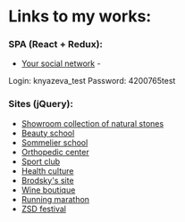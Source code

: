 # Links to my works:

### SPA (React + Redux):
- [Your social network](http://195.123.215.35/socialNetwork) - 

Login: knyazeva_test 
Password: 4200765test

### Sites (jQuery):
- [Showroom collection of natural stones](http://195.123.215.35/Charmestone/)
- [Beauty school](http://195.123.215.35/SchoolBeauty/)
- [Sommelier school](http://195.123.215.35/Millezim/)
- [Orthopedic center](http://195.123.215.35/orto_s/)
- [Sport club](http://195.123.215.35/ClubGoodwin/)
- [Health culture](http://195.123.215.35/HealthCulture/)
- [Brodsky's site](http://195.123.215.35/BrodskyOnline/)
- [Wine boutique](http://195.123.215.35/Vinissimo/)
- [Running marathon](http://195.123.215.35/Elton/)
- [ZSD festival](http://195.123.215.35/Velo_Project/)
